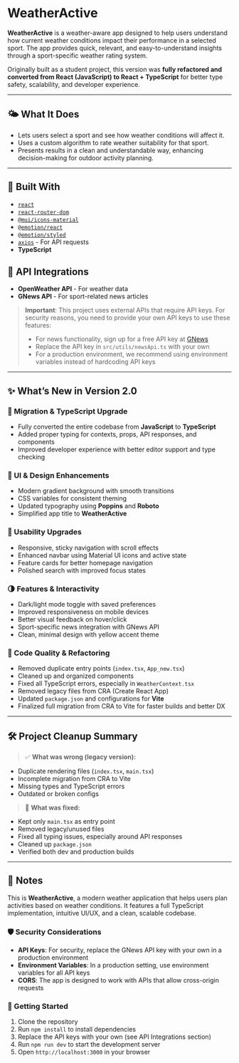 # WeatherActive

**WeatherActive** is a weather-aware app designed to help users understand how current weather conditions impact their performance in a selected sport. The app provides quick, relevant, and easy-to-understand insights through a sport-specific weather rating system.

Originally built as a student project, this version was **fully refactored and converted from React (JavaScript) to React + TypeScript** for better type safety, scalability, and developer experience.

---

## 🌤️ What It Does

- Lets users select a sport and see how weather conditions will affect it.
- Uses a custom algorithm to rate weather suitability for that sport.
- Presents results in a clean and understandable way, enhancing decision-making for outdoor activity planning.

---

## 🧰 Built With

- [`react`](https://reactjs.org/)
- [`react-router-dom`](https://reactrouter.com/)
- [`@mui/icons-material`](https://mui.com/components/icons/)
- [`@emotion/react`](https://emotion.sh/docs/introduction)
- [`@emotion/styled`](https://emotion.sh/docs/styled)
- [`axios`](https://axios-http.com/) - For API requests
- **TypeScript**

## 🔑 API Integrations

- **OpenWeather API** - For weather data
- **GNews API** - For sport-related news articles

> **Important**: This project uses external APIs that require API keys. For security reasons, you need to provide your own API keys to use these features:
> - For news functionality, sign up for a free API key at [GNews](https://gnews.io/)
> - Replace the API key in `src/utils/newsApi.ts` with your own
> - For a production environment, we recommend using environment variables instead of hardcoding API keys

---

## ✨ What’s New in Version 2.0

### 🔁 Migration & TypeScript Upgrade
- Fully converted the entire codebase from **JavaScript** to **TypeScript**
- Added proper typing for contexts, props, API responses, and components
- Improved developer experience with better editor support and type checking

### 🎨 UI & Design Enhancements
- Modern gradient background with smooth transitions
- CSS variables for consistent theming
- Updated typography using **Poppins** and **Roboto**
- Simplified app title to **WeatherActive**

### 📱 Usability Upgrades
- Responsive, sticky navigation with scroll effects
- Enhanced navbar using Material UI icons and active state
- Feature cards for better homepage navigation
- Polished search with improved focus states

### 🌗 Features & Interactivity
- Dark/light mode toggle with saved preferences
- Improved responsiveness on mobile devices
- Better visual feedback on hover/click
- Sport-specific news integration with GNews API
- Clean, minimal design with yellow accent theme

### 🧹 Code Quality & Refactoring
- Removed duplicate entry points (`index.tsx`, `App_new.tsx`)
- Cleaned up and organized components
- Fixed all TypeScript errors, especially in `WeatherContext.tsx`
- Removed legacy files from CRA (Create React App)
- Updated `package.json` and configurations for **Vite**
- Finalized full migration from CRA to Vite for faster builds and better DX

---

## 🛠️ Project Cleanup Summary

> ✅ **What was wrong (legacy version):**
- Duplicate rendering files (`index.tsx`, `main.tsx`)
- Incomplete migration from CRA to Vite
- Missing types and TypeScript errors
- Outdated or broken configs

> 🧼 **What was fixed:**
- Kept only `main.tsx` as entry point
- Removed legacy/unused files
- Fixed all typing issues, especially around API responses
- Cleaned up `package.json`
- Verified both dev and production builds

---

## 📌 Notes

This is **WeatherActive**, a modern weather application that helps users plan activities based on weather conditions. It features a full TypeScript implementation, intuitive UI/UX, and a clean, scalable codebase.

### 🛡️ Security Considerations

- **API Keys**: For security, replace the GNews API key with your own in a production environment
- **Environment Variables**: In a production setting, use environment variables for all API keys
- **CORS**: The app is designed to work with APIs that allow cross-origin requests

### 🚀 Getting Started

1. Clone the repository
2. Run `npm install` to install dependencies
3. Replace the API keys with your own (see API Integrations section)
4. Run `npm run dev` to start the development server
5. Open `http://localhost:3000` in your browser
